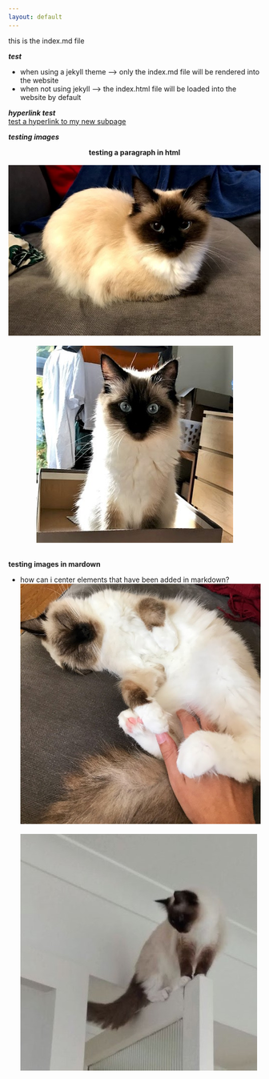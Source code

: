 ```yaml
---
layout: default
---
```


this is the index.md file

***test***  
- when using a jekyll theme --> only the index.md file will be rendered into the website  
- when not using jekyll --> the index.html file will be loaded into the website by default  

***hyperlink test***  
[test a hyperlink to my new subpage](page1/index.md)

***testing images***
<p align="center">
      <b>testing a paragraph in html</b> <br/><br/>
       <img src="mimi1.jpg">   <br/><br/>
       <img src="mimi5.jpg">   <br/><br/>
</p>

**testing images in mardown**
- how can i center elements that have been added in markdown?
    ![mimi10](./mimi10.jpg) <br/><br/>
    ![mimi12](./mimi12.JPG) <br/><br/>
